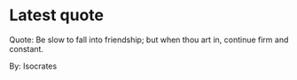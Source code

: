 # Latest quote 

Quote: Be slow to fall into friendship; but when thou art in, continue firm and constant. 

By: Isocrates